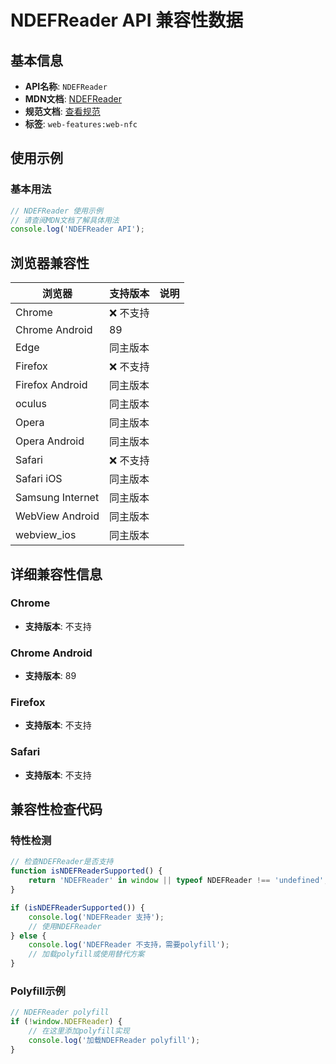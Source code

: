 # NDEFReader API 兼容性数据

## 基本信息

- **API名称**: `NDEFReader`
- **MDN文档**: [NDEFReader](https://developer.mozilla.org/docs/Web/API/NDEFReader)
- **规范文档**: [查看规范](https://w3c.github.io/web-nfc/#the-ndefreader-object)
- **标签**: `web-features:web-nfc`

## 使用示例

### 基本用法

```javascript
// NDEFReader 使用示例
// 请查阅MDN文档了解具体用法
console.log('NDEFReader API');
```

## 浏览器兼容性

| 浏览器 | 支持版本 | 说明 |
|--------|----------|------|
| Chrome | ❌ 不支持 |  |
| Chrome Android | 89 |  |
| Edge | 同主版本 |  |
| Firefox | ❌ 不支持 |  |
| Firefox Android | 同主版本 |  |
| oculus | 同主版本 |  |
| Opera | 同主版本 |  |
| Opera Android | 同主版本 |  |
| Safari | ❌ 不支持 |  |
| Safari iOS | 同主版本 |  |
| Samsung Internet | 同主版本 |  |
| WebView Android | 同主版本 |  |
| webview_ios | 同主版本 |  |

## 详细兼容性信息

### Chrome

- **支持版本**: 不支持

### Chrome Android

- **支持版本**: 89

### Firefox

- **支持版本**: 不支持

### Safari

- **支持版本**: 不支持

## 兼容性检查代码

### 特性检测

```javascript
// 检查NDEFReader是否支持
function isNDEFReaderSupported() {
    return 'NDEFReader' in window || typeof NDEFReader !== 'undefined';
}

if (isNDEFReaderSupported()) {
    console.log('NDEFReader 支持');
    // 使用NDEFReader
} else {
    console.log('NDEFReader 不支持，需要polyfill');
    // 加载polyfill或使用替代方案
}
```

### Polyfill示例

```javascript
// NDEFReader polyfill
if (!window.NDEFReader) {
    // 在这里添加polyfill实现
    console.log('加载NDEFReader polyfill');
}
```


